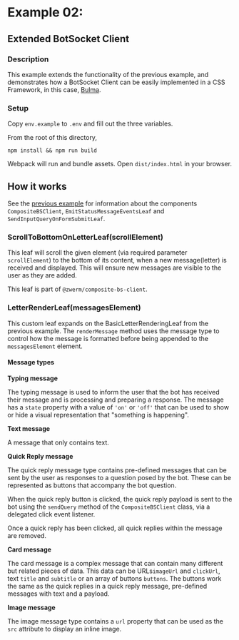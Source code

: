 # Example 02:
## Extended BotSocket Client
### Description
This example extends the functionality of the previous example, and demonstrates how a BotSocket Client can be easily implemented in a CSS Framework, in this case, [Bulma](bulma.io).
### Setup
Copy `env.example` to `.env` and fill out the three variables.

From the root of this directory,
```
npm install && npm run build
```
Webpack will run and bundle assets. Open `dist/index.html` in your browser.
## How it works
See the [previous example](../01-minimal/README.md) for information about the components `CompositeBSClient`, `EmitStatusMessageEventsLeaf` and `SendInputQueryOnFormSubmitLeaf`.
### ScrollToBottomOnLetterLeaf(scrollElement)
This leaf will scroll the given element (via required parameter `scrollElement`) to the bottom of its content, when a new message(letter) is received and displayed. This will ensure new messages are visible to the user as they are added.

This leaf is part of `@zwerm/composite-bs-client`.
### LetterRenderLeaf(messagesElement)
This custom leaf expands on the BasicLetterRenderingLeaf from the previous example. The `renderMessage` method uses the message type to control how the message is formatted before being appended to the `messagesElement` element.
#### Message types
**Typing message**

The typing message is used to inform the user that the bot has received their message and is processing and preparing a response. The message has a `state` property with a value of `'on'` or `'off'` that can be used to show or hide a visual representation that "something is happening".

**Text message**

A message that only contains text.

**Quick Reply message**

The quick reply message type contains pre-defined messages that can be sent by the user as responses to a question posed by the bot. These can be represented as buttons that accompany the bot question.

When the quick reply button is clicked, the quick reply payload is sent to the bot using the `sendQuery` method of the `CompositeBSClient` class, via a delegated click event listener.

Once a quick reply has been clicked, all quick replies within the message are removed.

**Card message**

The card message is a complex message that can contain many different but related pieces of data. This data can be URLs`imageUrl` and `clickUrl`, text `title` and `subtitle` or an array of buttons `buttons`. The buttons work the same as the quick replies in a quick reply message, pre-defined messages with text and a payload. 

**Image message**

The image message type contains a `url` property that can be used as the `src` attribute to display an inline image.
